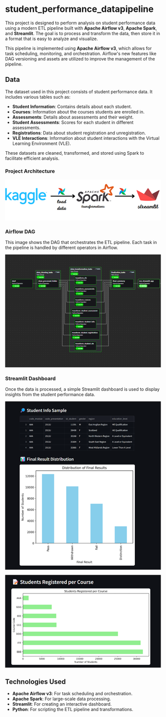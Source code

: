 # student_performance_datapipeline

This project is designed to perform analysis on student performance data using a modern ETL pipeline built with **Apache Airflow v3**, **Apache Spark**, and **Streamlit**. The goal is to process and transform the data, then store it in a format that is easy to analyze and visualize.



This pipeline is implemented using **Apache Airflow v3**, which allows for task scheduling, monitoring, and orchestration. Airflow's new features like DAG versioning and assets are utilized to improve the management of the pipeline.

## Data

The dataset used in this project consists of student performance data. It includes various tables such as:

- **Student Information**: Contains details about each student.
- **Courses**: Information about the courses students are enrolled in.
- **Assessments**: Details about assessments and their weight.
- **Student Assessments**: Scores for each student in different assessments.
- **Registrations**: Data about student registration and unregistration.
- **VLE Interactions**: Information about student interactions with the Virtual Learning Environment (VLE).

These datasets are cleaned, transformed, and stored using Spark to facilitate efficient analysis.
### Project Architecture
![Project Architecture](imgs/Screenshot%202025-04-27%20133625.png)

### Airflow DAG
This image shows the DAG that orchestrates the ETL pipeline. Each task in the pipeline is handled by different operators in Airflow.

![Airflow DAG](imgs/1.png)

### Streamlit Dashboard
Once the data is processed, a simple Streamlit dashboard is used to display insights from the student performance data.


![Airflow DAG](imgs/2.png)


![Airflow DAG](imgs/3.png)

## Technologies Used

- **Apache Airflow v3**: For task scheduling and orchestration.
- **Apache Spark**: For large-scale data processing.
- **Streamlit**: For creating an interactive dashboard.
- **Python**: For scripting the ETL pipeline and transformations.
